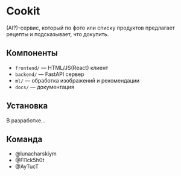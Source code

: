 # Cookit 

(AI?)-сервис, который по фото или списку продуктов предлагает рецепты и подсказывает, что докупить.

## Компоненты
- `frontend/` — HTML/JS(React) клиент
- `backend/` — FastAPI сервер
- `ml/` — обработка изображений и рекомендации
- `docs/` — документация

## Установка
В разработке...

## Команда
- @lunacharskiym
- @Fl1ck5h0t
- @AyTucT
